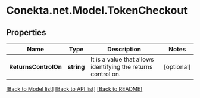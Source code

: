 # Conekta.net.Model.TokenCheckout

## Properties

Name | Type | Description | Notes
------------ | ------------- | ------------- | -------------
**ReturnsControlOn** | **string** | It is a value that allows identifying the returns control on. | [optional] 

[[Back to Model list]](../README.md#documentation-for-models) [[Back to API list]](../README.md#documentation-for-api-endpoints) [[Back to README]](../README.md)


